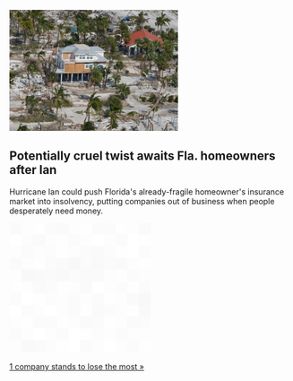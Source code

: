
![Potentially cruel twist awaits Fla. homeowners after Ian](./20220930061941.png)
## Potentially cruel twist awaits Fla. homeowners after Ian

Hurricane Ian could push Florida's already-fragile homeowner's insurance market into insolvency, putting companies out of business when people desperately need money.

![pic](../square_bg.png)

[1 company stands to lose the most »](https://www.yahoo.com/gma/hurricane-ian-could-cripple-floridas-164500343.html)
